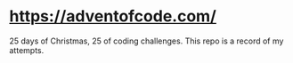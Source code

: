 # https://adventofcode.com/

25 days of Christmas, 25 of coding challenges. This repo is a record of my attempts.